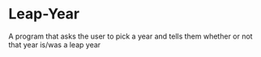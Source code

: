 # Leap-Year
A program that asks the user to pick a year and tells them whether or not that year is/was a leap year
